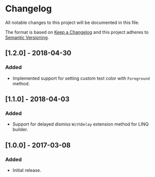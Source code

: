 # Changelog
All notable changes to this project will be documented in this file.

The format is based on [Keep a Changelog](http://keepachangelog.com/en/1.0.0/)
and this project adheres to [Semantic Versioning](http://semver.org/spec/v2.0.0.html).

## [1.2.0] - 2018-04-30
### Added
  - Implemented support for setting custom text color with `Foreground` method.

## [1.1.0] - 2018-04-03
### Added
- Support for delayed dismiss `WithDelay` extension method for LINQ builder.

## [1.0.0] - 2017-03-08
### Added
- Initial release.
